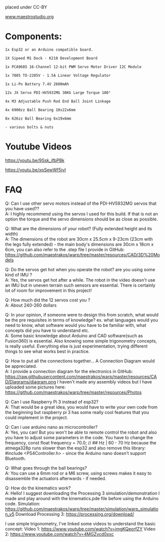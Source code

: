 placed under CC-BY

www.maestrostudio.org

# Components:

    1x Esp32 or an Arduino compatible board.
    
    1X Sipeed M1 Dock - K210 Development Board

    1x PCA9685 16-Channel 12-bit PWM Servo Motor Driver I2C Module
    
    1x 7805 TO-2205V - 1.5A Linear Voltage Regulator
    
    1x Li-Po Battery 7.4V 2600mAh

    12x JX Servo PDI-HV5932MG 30KG Large Torque 180°
	
    4x M3 Adjustable Push Rod End Ball Joint Linkage

    4x 6900zz Ball Bearing 10x22x6mm

    8x 626zz Ball Bearing 6x19x6mm

    - various bolts & nuts

# Youtube Videos
   https://youtu.be/9Ssk_ifbPBk

   https://youtu.be/xpSewWf5jvI
   
 # FAQ
 
 Q: Can I use other servo motors instead of the PDI-HV5932MG servos that you have used??\
 A: I highly recommend using the servos I used for this build. If that is not an option the torque and the servo dimensions should be as close as possible.
 
 Q: What are the dimensions of your robot? (Fully extended height and its width)\
 A: The dimensions of the robot are 30cm x 25.5cm x 9-23cm (23cm with the legs fully extended) - the main body's dimensions are 30cm x 18cm x 6cm, you can also refer to the .step file I provide in GitHub: https://github.com/maestrakos/warp/tree/master/resources/CAD/3D%20Models
 
 Q: Do the servos get hot when you operate the robot? are you using some kind of IMU ?\
 A: Yes, the servos get hot after a while. The robot in the video doesn't use an IMU but in uneven terrain such sensors are essential. There is certainly lot of room for improvement in this project!
 
 Q: How much did the 12 servos cost you ?\
 A: About 240-260 dollars
 
 Q: In your opinion, if someone were to design this from scratch, what would be the pre requisites in terms of knowledge? ex. what languages would you need to know, what software would you have to be familiar with, what concepts did you have to understand etc.\
 A: Some basic knowledge about Arduino and CAD software(such as Fusion360) is essential. Also knowing some simple trigonometry concepts, is really useful. Everything else is just experimentation, trying different things to see what works best in practice.
 
 Q: How to put all the connections together... A Connection Diagram  would be appreciated.\
 A: I provide a connection diagram for the electronics in GitHub:
https://raw.githubusercontent.com/maestrakos/warp/master/resources/CAD/Diagrams/diagram.png
I haven't made any assembly videos but I have uploaded some pictures here:
https://github.com/maestrakos/warp/tree/master/resources/Photos

 Q: Can I use Raspberry Pi 3 instead of esp32?\
 A: That would be a great idea, you would have to write your own code from the beginning but raspberry pi 3 has some really cool features that you could implement in the project.
 
 Q: Can i use arduino nano as microcontroller? \
 A: Yes, you can! But you won't be able to remote control the robot and also you have to adjust some parameters in the code.
You have to change the frequency, const float frequency = 70.0; // ## Hz | 60 - 70 Hz because the atmega328p runs slower than the esp32
and also remove this library: #include <PS4Controller.h> - since the Arduino nano doesn't support Bluetooth.

 Q: What goes through the ball bearings?\
 A: You can use a 6mm rod or a M6 screw, using screws makes it easy to disassemble the actuators afterwards - if needed.
 
 Q: How do the kinematics work?\
 A: Hello! I suggest downloading the Processing 3 simulation/demonstration I made and play around with the kinematics.pde file before using the Arduino code.
Simulation: https://github.com/maestrakos/warp/tree/master/simulation/warp_simulation_v5
Download Processing 3: https://processing.org/download/

I use simple trigonometry, I've linked some videos to understand the basic concept:
Video 1: https://www.youtube.com/watch?v=jmgKQeorfZY
Video 2: https://www.youtube.com/watch?v=4MGZvcd0xxc

